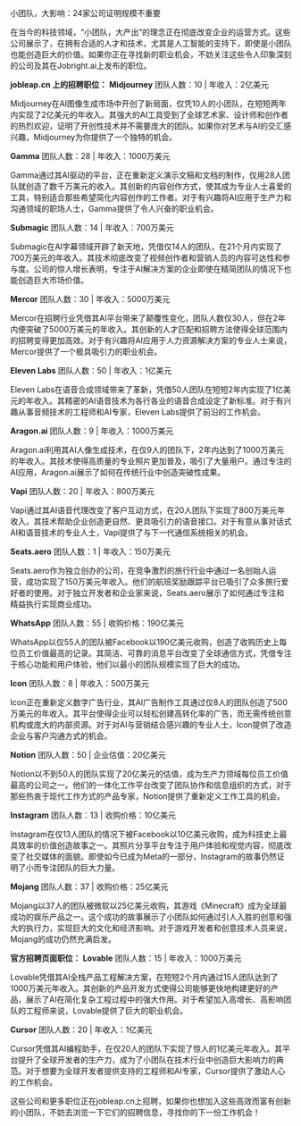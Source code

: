 小团队，大影响：24家公司证明规模不重要

在当今的科技领域，“小团队，大产出”的理念正在彻底改变企业的运营方式。这些公司展示了，在拥有合适的人才和技术，尤其是人工智能的支持下，即使是小团队也能创造巨大的价值。如果你正在寻找新的职业机会，不妨关注这些令人印象深刻的公司及其在Jobright.ai上发布的职位。

**jobleap.cn 上的招聘职位：**
**Midjourney**
团队人数：10 | 年收入：2亿美元

Midjourney在AI图像生成市场中开创了新局面，仅凭10人的小团队，在短短两年内实现了2亿美元的年收入。其强大的AI工具受到了全球艺术家、设计师和创作者的热烈欢迎，证明了开创性技术并不需要庞大的团队。如果你对艺术与AI的交汇感兴趣，Midjourney为你提供了一个独特的机会。

**Gamma**
团队人数：28 | 年收入：1000万美元

Gamma通过其AI驱动的平台，正在重新定义演示文稿和文档的制作，仅用28人团队就创造了数千万美元的收入。其创新的内容创作方式，使其成为专业人士喜爱的工具，特别适合那些希望简化内容创作的工作者。对于有兴趣将AI应用于生产力和沟通领域的职场人士，Gamma提供了令人兴奋的职业机会。

**Submagic**
团队人数：14 | 年收入：700万美元

Submagic在AI字幕领域开辟了新天地，凭借仅14人的团队，在21个月内实现了700万美元的年收入。其技术彻底改变了视频创作者和营销人员的内容可达性和参与度。公司的惊人增长表明，专注于AI解决方案的企业即使在精简团队的情况下也能创造巨大市场价值。

**Mercor**
团队人数：30 | 年收入：5000万美元

Mercor在招聘行业凭借其AI平台带来了颠覆性变化，团队人数仅30人，但在2年内便突破了5000万美元的年收入。其创新的人才匹配和招聘方法使得全球范围内的招聘变得更加高效。对于有兴趣将AI应用于人力资源解决方案的专业人士来说，Mercor提供了一个极具吸引力的职业机会。

**Eleven Labs**
团队人数：50 | 年收入：1亿美元

Eleven Labs在语音合成领域带来了革新，凭借50人团队在短短2年内实现了1亿美元的年收入。其精密的AI语音技术为各行各业的语音合成设定了新标准。对于有兴趣从事音频技术的工程师和AI专家，Eleven Labs提供了前沿的工作机会。

**Aragon.ai**
团队人数：9 | 年收入：1000万美元

Aragon.ai利用其AI人像生成技术，在仅9人的团队下，2年内达到了1000万美元的年收入。其技术使得高质量的专业照片更加普及，吸引了大量用户。通过专注的AI应用，Aragon.ai展示了如何在传统行业中创造突破性成果。

**Vapi**
团队人数：20 | 年收入：800万美元

Vapi通过其AI语音代理改变了客户互动方式，在20人团队下实现了800万美元年收入。其技术帮助企业创造更自然、更具吸引力的语音接口。对于有意从事对话式AI和语音技术的专业人士，Vapi提供了与下一代通信系统相关的机会。

**Seats.aero**
团队人数：1 | 年收入：150万美元

Seats.aero作为独立创办的公司，在竞争激烈的旅行行业中通过一名创始人运营，成功实现了150万美元年收入。他们的航班奖励跟踪平台已吸引了众多旅行爱好者的使用。对于独立开发者和企业家来说，Seats.aero展示了如何通过专注和精益执行实现商业成功。

**WhatsApp**
团队人数：55 | 收购价格：190亿美元

WhatsApp以仅55人的团队被Facebook以190亿美元收购，创造了收购历史上每位员工价值最高的记录。其简洁、可靠的消息平台改变了全球通信方式，凭借专注于核心功能和用户体验，他们以最小的团队规模实现了巨大的成功。

**Icon**
团队人数：8 | 年收入：500万美元

Icon正在重新定义数字广告行业，其AI广告制作工具通过仅8人的团队创造了500万美元的年收入。其平台使得企业可以轻松创建高转化率的广告，而无需传统创意机构或庞大的内部资源。对于对AI与营销结合感兴趣的专业人士，Icon提供了改造企业与客户沟通方式的机会。

**Notion**
团队人数：50 | 企业估值：20亿美元

Notion以不到50人的团队实现了20亿美元的估值，成为生产力领域每位员工价值最高的公司之一。他们的一体化工作平台改变了团队协作和信息组织的方式，对于那些热衷于现代工作方式的产品专家，Notion提供了重新定义工作工具的机会。

**Instagram**
团队人数：13 | 收购价格：10亿美元

Instagram在仅13人团队的情况下被Facebook以10亿美元收购，成为科技史上最具效率的价值创造故事之一。其照片分享平台专注于用户体验和视觉内容，彻底改变了社交媒体的面貌。即使如今已成为Meta的一部分，Instagram的故事仍然证明了小而专注团队的巨大力量。

**Mojang**
团队人数：37 | 收购价格：25亿美元

Mojang以37人的团队被微软以25亿美元收购，其游戏《Minecraft》成为全球最成功的娱乐产品之一。这个成功的故事展示了小团队如何通过引人入胜的创意和强大的执行力，实现巨大的文化和经济影响。对于游戏开发者和创意技术人员来说，Mojang的成功仍然充满启发。

**官方招聘页面职位：**
**Lovable**
团队人数：15 | 年收入：1000万美元

Lovable凭借其AI全栈产品工程解决方案，在短短2个月内通过15人团队达到了1000万美元年收入。其创新的产品开发方式使得公司能够更快地构建更好的产品，展示了AI在简化复杂工程过程中的强大作用。对于希望加入高增长、高影响团队的工程师来说，Lovable提供了巨大的职业机会。

**Cursor**
团队人数：20 | 年收入：1亿美元

Cursor凭借其AI编程助手，在仅20人的团队下实现了惊人的1亿美元年收入。其平台提升了全球开发者的生产力，成为了小团队在技术行业中创造巨大影响力的典范。对于想要为全球开发者提供支持的工程师和AI专家，Cursor提供了激动人心的工作机会。

这些公司和更多职位正在jobleap.cn上招聘，如果你也想加入这些高效而富有创新的小团队，不妨去浏览一下它们的招聘信息，寻找你的下一份工作机会！
